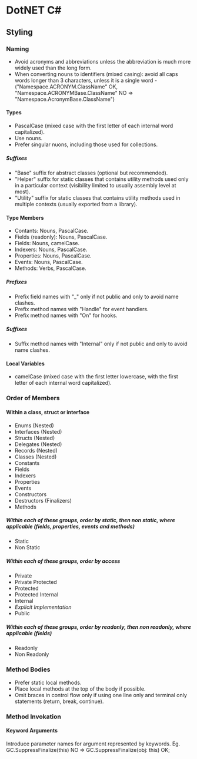 # DotNET C\#

## Styling

### Naming

- Avoid acronyms and abbreviations unless the abbreviation is much more widely used than the long form.
- When converting nouns to identifiers (mixed casing): avoid all caps words longer than 3 characters, unless it is a single word -
    ("Namespace.ACRONYM.ClassName" OK, "Namespace.ACRONYMBase.ClassName" NO => "Namespace.AcronymBase.ClassName")

#### Types

- PascalCase (mixed case with the first letter of each internal word capitalized).
- Use nouns.
- Prefer singular nuons, including those used for collections.

##### Suffixes

- "Base" suffix for abstract classes (optional but recommended).
- "Helper" suffix for static classes that contains utility methods used only in a particular context (visibility limited to usually assembly level at most).
- "Utility" suffix for static classes that contains utility methods used in multiple contexts (usually exported from a library).

#### Type Members

- Contants: Nouns, PascalCase.
- Fields (readonly): Nouns, PascalCase.
- Fields: Nouns, camelCase.
- Indexers: Nouns, PascalCase.
- Properties: Nouns, PascalCase.
- Events: Nouns, PascalCase.
- Methods: Verbs, PascalCase.

##### Prefixes

- Prefix field names with "_" only if not public and only to avoid name clashes.
- Prefix method names with "Handle" for event handlers.
- Prefix method names with "On" for hooks.

##### Suffixes

- Suffix method names with "Internal" only if not public and only to avoid name clashes.

#### Local Variables

- camelCase (mixed case with the first letter lowercase, with the first letter of each internal word capitalized).

### Order of Members

#### Within a class, struct or interface

- Enums (Nested)
- Interfaces (Nested)
- Structs (Nested)
- Delegates (Nested)
- Records (Nested)
- Classes (Nested)
- Constants
- Fields
- Indexers
- Properties
- Events
- Constructors
- Destructors (Finalizers)
- Methods

##### Within each of these groups, order by static, then non static, where applicable (fields, properties, events and methods)

- Static
- Non Static

##### Within each of these groups, order by access

- Private
- Private Protected
- Protected
- Protected Internal
- Internal
- *Explicit Implementation*
- Public

##### Within each of these groups, order by readonly, then non readonly, where applicable (fields)

- Readonly
- Non Readonly

### Method Bodies

- Prefer static local methods.
- Place local methods at the top of the body if possible.
- Omit braces in control flow only if using one line only and terminal only statements (return, break, continue).


### Method Invokation

#### Keyword Arguments

Introduce parameter names for argument represented by keywords.
Eg. GC.SuppressFinalize(this) NO => GC.SuppressFinalize(obj: this) OK;
